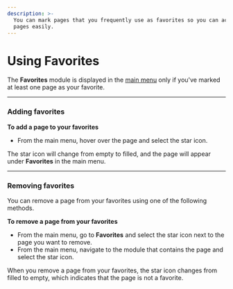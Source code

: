 ```yaml
---
description: >-
  You can mark pages that you frequently use as favorites so you can access such
  pages easily.
---
```


# Using Favorites

The **Favorites** module is displayed in the [main menu](../#main-menu) only if you've marked at least one page as your favorite.

***

### Adding favorites

**To add a page to your favorites**

* From the main menu, hover over the page and select the star icon. &#x20;

The star icon will change from empty to filled, and the page will appear under **Favorites** in the main menu.

***

### Removing favorites

You can remove a page from your favorites using one of the following methods.

**To remove a page from your favorites**

* From the main menu, go to **Favorites** and select the star icon next to the page you want to remove.
* From the main menu, navigate to the module that contains the page and select the star icon.&#x20;

When you remove a page from your favorites, the star icon changes from filled to empty, which indicates that the page is not a favorite.&#x20;
